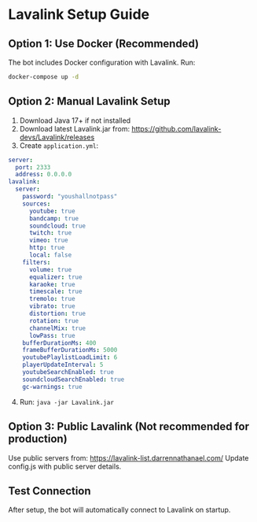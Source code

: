 # Lavalink Setup Guide

## Option 1: Use Docker (Recommended)
The bot includes Docker configuration with Lavalink. Run:
```bash
docker-compose up -d
```

## Option 2: Manual Lavalink Setup
1. Download Java 17+ if not installed
2. Download latest Lavalink.jar from: https://github.com/lavalink-devs/Lavalink/releases
3. Create `application.yml`:
```yaml
server:
  port: 2333
  address: 0.0.0.0
lavalink:
  server:
    password: "youshallnotpass"
    sources:
      youtube: true
      bandcamp: true
      soundcloud: true
      twitch: true
      vimeo: true
      http: true
      local: false
    filters:
      volume: true
      equalizer: true
      karaoke: true
      timescale: true
      tremolo: true
      vibrato: true
      distortion: true
      rotation: true
      channelMix: true
      lowPass: true
    bufferDurationMs: 400
    frameBufferDurationMs: 5000
    youtubePlaylistLoadLimit: 6
    playerUpdateInterval: 5
    youtubeSearchEnabled: true
    soundcloudSearchEnabled: true
    gc-warnings: true
```
4. Run: `java -jar Lavalink.jar`

## Option 3: Public Lavalink (Not recommended for production)
Use public servers from: https://lavalink-list.darrennathanael.com/
Update config.js with public server details.

## Test Connection
After setup, the bot will automatically connect to Lavalink on startup.